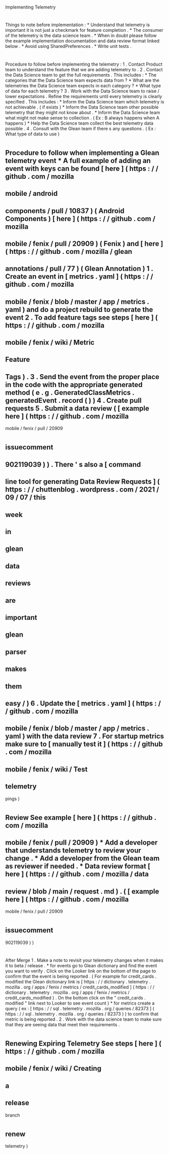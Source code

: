 #
Implementing
Telemetry
#
#
Things
to
note
before
implementation
:
*
Understand
that
telemetry
is
important
it
is
not
just
a
checkmark
for
feature
completion
.
*
The
consumer
of
the
telemetry
is
the
data
science
team
.
*
When
in
doubt
please
follow
the
example
implementation
documentation
and
data
review
format
linked
below
.
*
Avoid
using
SharedPreferences
.
*
Write
unit
tests
.
#
#
Procedure
to
follow
before
implementing
the
telemetry
:
1
.
Contact
Product
team
to
understand
the
feature
that
we
are
adding
telemetry
to
.
2
.
Contact
the
Data
Science
team
to
get
the
full
requirements
.
This
includes
:
*
The
categories
that
the
Data
Science
team
expects
data
from
?
*
What
are
the
telemetries
the
Data
Science
team
expects
in
each
category
?
*
What
type
of
data
for
each
telemetry
?
3
.
Work
with
the
Data
Science
team
to
raise
/
lower
expectations
.
Refine
the
requirements
until
every
telemetry
is
clearly
specified
.
This
includes
:
*
Inform
the
Data
Science
team
which
telemetry
is
not
achievable
.
(
if
exists
)
*
Inform
the
Data
Science
team
other
possible
telemetry
that
they
might
not
know
about
.
*
Inform
the
Data
Science
team
what
might
not
make
sense
to
collection
.
(
Ex
:
B
always
happens
when
A
happens
)
*
Help
the
Data
Science
team
collect
the
best
telemetry
data
possible
.
4
.
Consult
with
the
Glean
team
if
there
s
any
questions
.
(
Ex
:
What
type
of
data
to
use
)
#
#
Procedure
to
follow
when
implementing
a
Glean
telemetry
event
*
A
full
example
of
adding
an
event
with
keys
can
be
found
[
here
]
(
https
:
/
/
github
.
com
/
mozilla
-
mobile
/
android
-
components
/
pull
/
10837
)
(
Android
Components
)
[
here
]
(
https
:
/
/
github
.
com
/
mozilla
-
mobile
/
fenix
/
pull
/
20909
)
(
Fenix
)
and
[
here
]
(
https
:
/
/
github
.
com
/
mozilla
/
glean
-
annotations
/
pull
/
77
)
(
Glean
Annotation
)
1
.
Create
an
event
in
[
metrics
.
yaml
]
(
https
:
/
/
github
.
com
/
mozilla
-
mobile
/
fenix
/
blob
/
master
/
app
/
metrics
.
yaml
)
and
do
a
project
rebuild
to
generate
the
event
2
.
To
add
feature
tags
see
steps
[
here
]
(
https
:
/
/
github
.
com
/
mozilla
-
mobile
/
fenix
/
wiki
/
Metric
-
Feature
-
Tags
)
.
3
.
Send
the
event
from
the
proper
place
in
the
code
with
the
appropriate
generated
method
(
e
.
g
.
GeneratedClassMetrics
.
generatedEvent
.
record
(
)
)
4
.
Create
pull
requests
5
.
Submit
a
data
review
(
[
example
here
]
(
https
:
/
/
github
.
com
/
mozilla
-
mobile
/
fenix
/
pull
/
20909
#
issuecomment
-
902119039
)
)
.
There
'
s
also
a
[
command
-
line
tool
for
generating
Data
Review
Requests
]
(
https
:
/
/
chuttenblog
.
wordpress
.
com
/
2021
/
09
/
07
/
this
-
week
-
in
-
glean
-
data
-
reviews
-
are
-
important
-
glean
-
parser
-
makes
-
them
-
easy
/
)
6
.
Update
the
[
metrics
.
yaml
]
(
https
:
/
/
github
.
com
/
mozilla
-
mobile
/
fenix
/
blob
/
master
/
app
/
metrics
.
yaml
)
with
the
data
review
7
.
For
startup
metrics
make
sure
to
[
manually
test
it
]
(
https
:
/
/
github
.
com
/
mozilla
-
mobile
/
fenix
/
wiki
/
Test
-
telemetry
-
pings
)
#
#
Review
See
example
[
here
]
(
https
:
/
/
github
.
com
/
mozilla
-
mobile
/
fenix
/
pull
/
20909
)
*
Add
a
developer
that
understands
telemetry
to
review
your
change
.
*
Add
a
developer
from
the
Glean
team
as
reviewer
if
needed
.
*
Data
review
format
[
here
]
(
https
:
/
/
github
.
com
/
mozilla
/
data
-
review
/
blob
/
main
/
request
.
md
)
.
(
[
example
here
]
(
https
:
/
/
github
.
com
/
mozilla
-
mobile
/
fenix
/
pull
/
20909
#
issuecomment
-
902119039
)
)
#
#
After
Merge
1
.
Make
a
note
to
revisit
your
telemetry
changes
when
it
makes
it
to
beta
/
release
.
*
for
events
go
to
Glean
dictionary
and
find
the
event
you
want
to
verify
.
Click
on
the
Looker
link
on
the
bottom
of
the
page
to
confirm
that
the
event
is
being
reported
.
(
For
example
for
credit_cards
.
modified
the
Glean
dictionary
link
is
[
https
:
/
/
dictionary
.
telemetry
.
mozilla
.
org
/
apps
/
fenix
/
metrics
/
credit_cards_modified
]
(
https
:
/
/
dictionary
.
telemetry
.
mozilla
.
org
/
apps
/
fenix
/
metrics
/
credit_cards_modified
)
.
On
the
bottom
click
on
the
"
credit_cards
.
modified
"
link
next
to
Looker
to
see
event
count
)
*
for
metrics
create
a
query
(
ex
:
[
https
:
/
/
sql
.
telemetry
.
mozilla
.
org
/
queries
/
82373
]
(
https
:
/
/
sql
.
telemetry
.
mozilla
.
org
/
queries
/
82373
)
)
to
confirm
that
metric
is
being
reported
.
2
.
Work
with
the
data
science
team
to
make
sure
that
they
are
seeing
data
that
meet
their
requirements
.
#
#
Renewing
Expiring
Telemetry
See
steps
[
here
]
(
https
:
/
/
github
.
com
/
mozilla
-
mobile
/
fenix
/
wiki
/
Creating
-
a
-
release
-
branch
#
renew
-
telemetry
)
